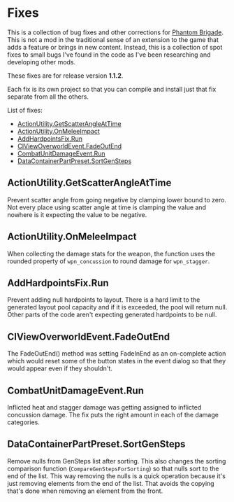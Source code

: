 # Fixes

This is a collection of bug fixes and other corrections for [Phantom Brigade](https://braceyourselfgames.com/phantom-brigade/). This is not a mod in the traditional sense of an extension to the game that adds a feature or brings in new content. Instead, this is a collection of spot fixes to small bugs I've found in the code as I've been researching and developing other mods.

These fixes are for release version **1.1.2**.

Each fix is its own project so that you can compile and install just that fix separate from all the others.

List of fixes:

- [ActionUtility.GetScatterAngleAtTime](#actionutilitygetscatterangleattime)
- [ActionUtility.OnMeleeImpact](#actionutilityonmeleeimpact)
- [AddHardpointsFix.Run](#addhardpointsfixrun)
- [CIViewOverworldEvent.FadeOutEnd](#civiewoverworldeventfadeoutend)
- [CombatUnitDamageEvent.Run](#combatunitdamageeventrun)
- [DataContainerPartPreset.SortGenSteps](#datacontainerpartpresetsortgensteps)

## ActionUtility.GetScatterAngleAtTime

Prevent scatter angle from going negative by clamping lower bound to zero. Not every place using scatter angle at time is clamping the value and nowhere is it expecting the value to be negative.

## ActionUtility.OnMeleeImpact

When collecting the damage stats for the weapon, the function uses the rounded property of `wpn_concussion` to round damage for `wpn_stagger`.

## AddHardpointsFix.Run

Prevent adding null hardpoints to layout. There is a hard limit to the generated layout pool capacity and if it is exceeded, the pool will return null. Other parts of the code aren't expecting generated hardpoints to be null.

## CIViewOverworldEvent.FadeOutEnd

The FadeOutEnd() method was setting FadeInEnd as an on-complete action which would reset some of the button states in the event dialog so that they would appear even if they shouldn't.

## CombatUnitDamageEvent.Run

Inflicted heat and stagger damage was getting assigned to inflicted concussion damage. The fix puts the right amount in each of the damage categories.

## DataContainerPartPreset.SortGenSteps

Remove nulls from GenSteps list after sorting. This also changes the sorting comparison function (`CompareGenStepsForSorting`) so that nulls sort to the end of the list. This way removing the nulls is a quick operation because it's just removing elements from the end of the list. That avoids the copying that's done when removing an element from the front.
